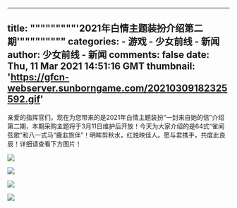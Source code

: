 
---
title: """""""""'2021年白情主题装扮介绍第二期'"""""""""
categories: 
    - 游戏
    - 少女前线 - 新闻
author: 少女前线 - 新闻
comments: false
date: Thu, 11 Mar 2021 14:51:16 GMT
thumbnail: 'https://gfcn-webserver.sunborngame.com/20210309182325592.gif'
---

<div>   
<p>亲爱的指挥官们，现在为您带来的是2021年白情主题装扮“一封来自她的信”介绍第二期，本期采购主题将于3月11日维护后开放！今天为大家介绍的是64式“雀闻弦歌”和八一式马“鹿韭旅伴”！明眸剪秋水，红烛映佳人。愿与君携手，共度此良辰！详细请查看下方图片！</p><p><img src="https://gfcn-webserver.sunborngame.com/20210309182325592.gif" referrerpolicy="no-referrer"><br></p><p><img src="https://gfcn-webserver.sunborngame.com/20210309182332849.jpeg" referrerpolicy="no-referrer"><br></p><p><img src="https://gfcn-webserver.sunborngame.com/20210309182338289.gif" referrerpolicy="no-referrer"><br></p><p><img src="https://gfcn-webserver.sunborngame.com/2021030918234266.jpeg" referrerpolicy="no-referrer"></p>  
</div>
            